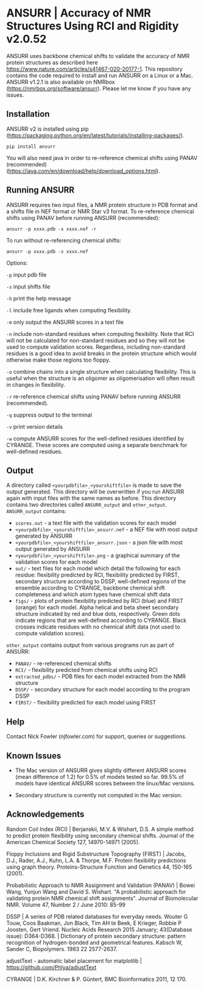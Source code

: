 
# ANSURR | Accuracy of NMR Structures Using RCI and Rigidity v2.0.52

ANSURR uses backbone chemical shifts to validate the accuracy of NMR protein structures as described here https://www.nature.com/articles/s41467-020-20177-1. This repository contains the code required to install and run ANSURR on a Linux or a Mac. ANSURR v1.2.1 is also available on NMRbox (https://nmrbox.org/software/ansurr). Please let me know if you have any issues. 

## Installation

ANSURR v2 is installed using pip (https://packaging.python.org/en/latest/tutorials/installing-packages/). 

`pip install ansurr`

You will also need java in order to re-reference chemical shifts using PANAV (recommended) (https://java.com/en/download/help/download_options.html).

## Running ANSURR

ANSURR requires two input files, a NMR protein structure in PDB format and a shifts file in NEF format or NMR Star v3 format. To re-reference chemical shifts using PANAV before running ANSURR (recommended):

`ansurr -p xxxx.pdb -s xxxx.nef -r`

To run without re-referencing chemical shifts:

`ansurr -p xxxx.pdb -s xxxx.nef`

Options:

`-p` input pdb file

`-s` input shifts file

`-h` print the help message 

`-l` include free ligands when computing flexibility.

`-m` only output the ANSURR scores in a text file

`-n` include non-standard residues when computing flexibility. Note that RCI will not be calculated for non-standard residues and so they will not be used to compute validation scores. Regardless, including non-standard residues is a good idea to avoid breaks in the protein structure which would otherwise make those regions too floppy.

`-o` combine chains into a single structure when calculating flexibility. This is useful when the structure is an oligomer as oligomerisation will often result in changes in flexibility.

`-r` re-reference chemical shifts using PANAV before running ANSURR (recommended).

`-q` suppress output to the terminal

`-v` print version details

`-w` compute ANSURR scores for the well-defined residues identified by CYRANGE. These scores are computed using a separate benchmark for well-defined residues.

## Output

A directory called `<yourpdbfile>_<yourshiftfile>` is made to save the output generated. This directory will be overwritten if you run ANSURR again with input files with the same names as before. This directory contains two directories called  `ANSURR_output` and `other_output`. `ANSURR_output` contains:  

* `scores.out` - a text file with the validation scores for each model 
* `<yourpdbfile>_<yourshiftfile>_ansurr.nef` - a NEF file with most output generated by ANSURR
* `<yourpdbfile>_<yourshiftfile>_ansurr.json` - a json file with most output generated by ANSURR
* `<yourpdbfile>_<yourshiftfile>.png` - a graphical summary of the validation scores for each model 
* `out/` - text files for each model which detail the following for each residue: flexibility predicted by RCI, flexibility predicted by FIRST, secondary structure according to DSSP, well-defined regions of the ensemble according to CYRANGE, backbone chemical shift completeness and which atom types have chemical shift data
* `figs/` - plots of protein flexibility predicted by RCI (blue) and FIRST (orange) for each model. Alpha helical and beta sheet secondary structure indicated by red and blue dots, respectively. Green dots indicate regions that are well-defined according to CYRANGE. Black crosses indicate residues with no chemical shift data (not used to compute validation scores). 

`other_output` contains output from various programs run as part of ANSURR:

* `PANAV/` - re-referenced chemical shifts
* `RCI/` - flexibility predicted from chemical shifts using RCI
* `extracted_pdbs/` - PDB files for each model extracted from the NMR structure
* `DSSP/` - secondary structure for each model according to the program DSSP
* `FIRST/` - flexibility predicted for each model using FIRST

## Help

Contact Nick Fowler (njfowler.com) for support, queries or suggestions.

## Known Issues

- The Mac version of ANSURR gives slightly different ANSURR scores (mean difference of 1.2) for 0.5% of models tested so far. 99.5% of models have identical ANSURR scores between the linux/Mac versions.

- Secondary structure is currently not computed in the Mac version.

## Acknowledgements

Random Coil Index (RCI) | Berjanskii, M.V. &amp; Wishart, D.S. A simple method to predict protein flexibility using secondary chemical shifts. Journal of the American Chemical Society 127, 14970-14971 (2005).

Floppy Inclusions and Rigid Substructure Topography (FIRST) | Jacobs, D.J., Rader, A.J., Kuhn, L.A. &amp; Thorpe, M.F. Protein flexibility predictions using graph theory. Proteins-Structure Function and Genetics 44, 150-165 (2001).

Probabilistic Approach to NMR Assignment and Validation (PANAV) | Bowei Wang, Yunjun Wang and David S. Wishart. "A probabilistic approach for validating protein NMR chemical shift assignments". Journal of Biomolecular NMR. Volume 47, Number 2 / June 2010: 85-99

DSSP | A series of PDB related databases for everyday needs. Wouter G Touw, Coos Baakman, Jon Black, Tim AH te Beek, E Krieger, Robbie P Joosten, Gert Vriend. Nucleic Acids Research 2015 January; 43(Database issue): D364-D368. | Dictionary of protein secondary structure: pattern recognition of hydrogen-bonded and geometrical features. Kabsch W, Sander C, Biopolymers. 1983 22 2577-2637.

adjustText - automatic label placement for matplotlib | https://github.com/Phlya/adjustText

CYRANGE | D.K. Kirchner &amp; P. Güntert, BMC Bioinformatics 2011, 12 170.












